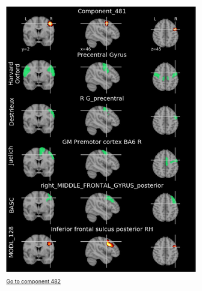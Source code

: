 


![481](preliminary/481.jpg "Component 481")

[Go to component 482](https://parietal-inria.github.io/MODL_atlas/1024/482 "Component 482")